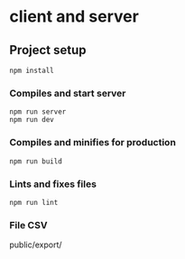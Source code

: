 # client and server

## Project setup
```
npm install
```

### Compiles and start server
```
npm run server
npm run dev
```

### Compiles and minifies for production
```
npm run build
```

### Lints and fixes files
```
npm run lint
```


### File CSV

public/export/